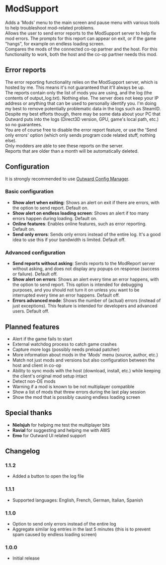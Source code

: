 # ModSupport

Adds a 'Mods' menu to the main screen and pause menu with various tools to help troubleshoot mod-related problems.  
Allows the user to send error reports to the ModSupport server to help fix mod errors. The prompts for this report can appear on exit, or if the game "hangs", for example on endless loading screen.  
Compares the mods of the connected co-op partner and the host. For this functionality to work, both the host and the co-op partner needs this mod.

## Error reports
The error reporting functionality relies on the ModSupport server, which is hosted by me. This means it's not guaranteed that it'll always be up.  
The reports contain only the list of mods you are using, and the log (the contents of output_log.txt). Nothing else. The server does not keep your IP address or anything that can be used to personally identify you. 
I'm doing my best to remove potentially problematic data in the logs such as SteamID. Despite my best efforts though, there may be some data about your PC that Outward puts into the logs (Direct3D version, GPU, game's local path, etc.) so no guarantees.  
You are of course free to disable the error report feature, or use the 'Send only errors' option (which only sends program code related stuff, nothing else).  
Only modders are able to see these reports on the server.  
Reports that are older than a month will be automatically deleted.  

## Configuration
It is strongly recommended to use [Outward Config Manager](https://outward.thunderstore.io/package/Mefino/Outward_Config_Manager/).

### Basic configuration
- **Show alert when exiting**: Shows an alert on exit if there are errors, with the option to send report. Default on.
- **Show alert on endless loading screen**: Shows an alert if too many errors happen during loading. Default on.
- **Online features**: Enables online features, such as error reporting. Default on.
- **Send only errors**: Sends only errors instead of the entire log. It's a good idea to use this if your bandwidth is limited. Default off.

### Advanced configuration
- **Send reports without asking**: Sends reports to the ModReport server without asking, and does not display any popups on response (success or failure). Default off.
- **Show alert on errors**: Shows an alert every time an error happens, with the option to send report. This option is intended for debugging purposes, and you should not turn it on unless you want to be interrupted every time an error happens. Default off.
- **Errors advanced mode**: Shows the number of (actual) errors (instead of just exceptions). This feature is intended for developers and advanced users. Default off.

## Planned features
- Alert if the game fails to start
- External watchdog process to catch game crashes
- Capture more logs (possibly needs preload patcher)
- More information about mods in the 'Mods' menu (source, author, etc.)
- Match not just mods and versions but also configuration between the host and client in co-op
- Ability to sync mods with the host (download, install, etc.) while keeping the client's original mod setup intact
- Detect non-DE mods
- Warning if a mod is known to be not multiplayer compatible
- Show a list of mods that threw errors during the last play session
- Show the mod that is possibly causing endless loading screen

## Special thanks
- **Nielsjuh** for helping me test the multiplayer bits
- **Ravial** for suggesting and helping me with AWS
- **Emo** for Outward UI related support

## Changelog

### 1.1.2
- Added a button to open the log file

### 1.1.1
- Supported languages: English, French, German, Italian, Spanish

### 1.1.0
 - Option to send only errors instead of the entire log
 - Aggregate similar log entries in the last 5 minutes (this is to prevent spam caused by endless loading screen)

### 1.0.0
- Initial release